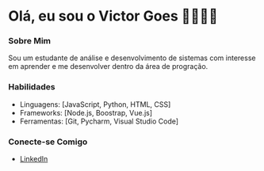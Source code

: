 # Olá, eu sou o Victor Goes 👋👨🏻‍💻

### Sobre Mim
Sou um estudante de análise e desenvolvimento de sistemas com interesse em aprender e me desenvolver dentro da área de progração.

### Habilidades
- Linguagens: [JavaScript, Python, HTML, CSS]
- Frameworks: [Node.js, Boostrap, Vue.js]
- Ferramentas: [Git, Pycharm, Visual Studio Code]

### Conecte-se Comigo
- [LinkedIn](www.linkedin.com/in/victorgoes7)


